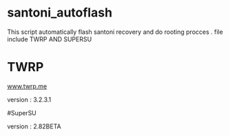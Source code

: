 # santoni_autoflash
This  script automatically flash santoni recovery and do rooting procces . 
file include TWRP AND SUPERSU

# TWRP

www.twrp.me

version : 3.2.3.1

#SuperSU

version : 2.82BETA
